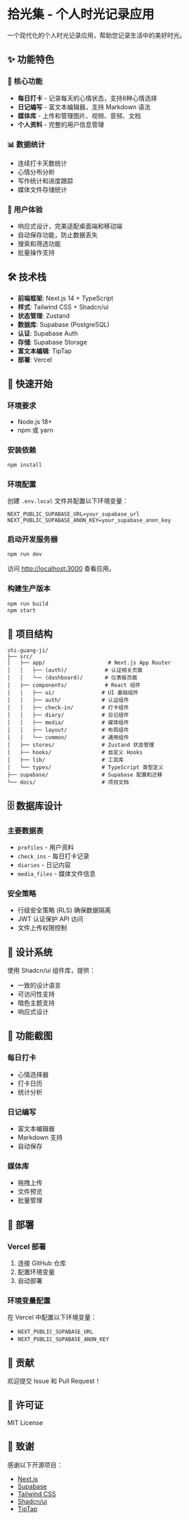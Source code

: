 # 拾光集 - 个人时光记录应用

一个现代化的个人时光记录应用，帮助您记录生活中的美好时光。

## ✨ 功能特色

### 🎯 核心功能
- **每日打卡** - 记录每天的心情状态，支持8种心情选择
- **日记编写** - 富文本编辑器，支持 Markdown 语法
- **媒体库** - 上传和管理图片、视频、音频、文档
- **个人资料** - 完整的用户信息管理

### 📊 数据统计
- 连续打卡天数统计
- 心情分布分析
- 写作统计和进度跟踪
- 媒体文件存储统计

### 🎨 用户体验
- 响应式设计，完美适配桌面端和移动端
- 自动保存功能，防止数据丢失
- 搜索和筛选功能
- 批量操作支持

## 🛠️ 技术栈

- **前端框架**: Next.js 14 + TypeScript
- **样式**: Tailwind CSS + Shadcn/ui
- **状态管理**: Zustand
- **数据库**: Supabase (PostgreSQL)
- **认证**: Supabase Auth
- **存储**: Supabase Storage
- **富文本编辑**: TipTap
- **部署**: Vercel

## 🚀 快速开始

### 环境要求
- Node.js 18+
- npm 或 yarn

### 安装依赖
```bash
npm install
```

### 环境配置
创建 `.env.local` 文件并配置以下环境变量：

```env
NEXT_PUBLIC_SUPABASE_URL=your_supabase_url
NEXT_PUBLIC_SUPABASE_ANON_KEY=your_supabase_anon_key
```

### 启动开发服务器
```bash
npm run dev
```

访问 [http://localhost:3000](http://localhost:3000) 查看应用。

### 构建生产版本
```bash
npm run build
npm start
```

## 📁 项目结构

```
shi-guang-ji/
├── src/
│   ├── app/                    # Next.js App Router
│   │   ├── (auth)/            # 认证相关页面
│   │   └── (dashboard)/       # 仪表板页面
│   ├── components/            # React 组件
│   │   ├── ui/               # UI 基础组件
│   │   ├── auth/             # 认证组件
│   │   ├── check-in/         # 打卡组件
│   │   ├── diary/            # 日记组件
│   │   ├── media/            # 媒体组件
│   │   ├── layout/           # 布局组件
│   │   └── common/           # 通用组件
│   ├── stores/               # Zustand 状态管理
│   ├── hooks/                # 自定义 Hooks
│   ├── lib/                  # 工具库
│   └── types/                # TypeScript 类型定义
├── supabase/                 # Supabase 配置和迁移
└── docs/                     # 项目文档
```

## 🗄️ 数据库设计

### 主要数据表
- `profiles` - 用户资料
- `check_ins` - 每日打卡记录
- `diaries` - 日记内容
- `media_files` - 媒体文件信息

### 安全策略
- 行级安全策略 (RLS) 确保数据隔离
- JWT 认证保护 API 访问
- 文件上传权限控制

## 🎨 设计系统

使用 Shadcn/ui 组件库，提供：
- 一致的设计语言
- 可访问性支持
- 暗色主题支持
- 响应式设计

## 📱 功能截图

### 每日打卡
- 心情选择器
- 打卡日历
- 统计分析

### 日记编写
- 富文本编辑器
- Markdown 支持
- 自动保存

### 媒体库
- 拖拽上传
- 文件预览
- 批量管理

## 🚀 部署

### Vercel 部署
1. 连接 GitHub 仓库
2. 配置环境变量
3. 自动部署

### 环境变量配置
在 Vercel 中配置以下环境变量：
- `NEXT_PUBLIC_SUPABASE_URL`
- `NEXT_PUBLIC_SUPABASE_ANON_KEY`

## 🤝 贡献

欢迎提交 Issue 和 Pull Request！

## 📄 许可证

MIT License

## 🙏 致谢

感谢以下开源项目：
- [Next.js](https://nextjs.org/)
- [Supabase](https://supabase.com/)
- [Tailwind CSS](https://tailwindcss.com/)
- [Shadcn/ui](https://ui.shadcn.com/)
- [TipTap](https://tiptap.dev/)
